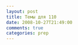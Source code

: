 ```yaml
---
layout: post
title: Темы для 110
date: 2008-10-27T21:49:00
comments: true
categories: prep
---
```


